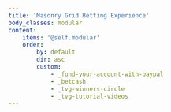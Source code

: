 ```yaml
---
title: 'Masonry Grid Betting Experience'
body_classes: modular
content:
    items: '@self.modular'
    order:
        by: default
        dir: asc
        custom:
            - _fund-your-account-with-paypal
            - _betcash
            - _tvg-winners-circle
            - _tvg-tutorial-videos
---
```


